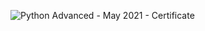 ![Python Advanced - May 2021 - Certificate](https://user-images.githubusercontent.com/77938348/159138290-55d6f3b7-3e87-47ae-9b07-3dac78532983.jpeg)
